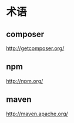 # 术语

## composer
http://getcomposer.org/

## npm
http://npm.org/

## maven
http://maven.apache.org/

